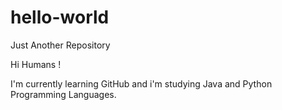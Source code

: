 # hello-world
Just Another Repository

Hi Humans !

I'm currently learning GitHub and i'm studying Java and Python Programming Languages.
